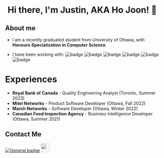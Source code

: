 <h1 align="center">Hi there, I'm Justin, AKA Ho Joon! 👋 </h1>

<h2>About me</h2>

- I am a recently graduated student from University of Ottawa, with **Honours Specialization in Computer Science**.

- I have been working with: ![badge](https://img.shields.io/badge/Python-4B8BBE) ![badge](https://img.shields.io/badge/Java-f89820) ![badge](https://img.shields.io/badge/TypeScript-JavaScript-f0db4f) ![badge](https://img.shields.io/badge/Node.js-3c873a) ![badge](https://img.shields.io/badge/React-Angular-dd1b16) ![badge](https://img.shields.io/badge/Linux-ffcc33)

<h1>Experiences</h1>

- **Royal Bank of Canada** - Quality Engineering Analyst (Toronto, Summer 2023)
- **Mitel Networks** - Product Software Developer (Ottawa, Fall 2022)
- **March Networks** - Software Developer (Ottawa, Winter 2022)
- **Canadian Food Inspection Agency** - Business Intelligence Developer (Ottawa, Summer 2021)

<h2>Contact Me</h2>

[![General badge](https://img.shields.io/badge/Gmail-D14836?style=for-the-badge&logo=gmail&logoColor=white)](mailto:chunny0501@gmail.com)
<a href="https://www.linkedin.com/in/justin-chun/" target="_blank">
  <img height="28" src="https://img.shields.io/badge/LinkedIn-0077B5?style=for-the-badge&logo=linkedin&logoColor=white" />
</a>
